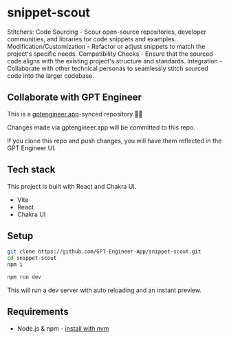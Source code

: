 # snippet-scout

Stitchers: Code Sourcing - Scour open-source repositories, developer communities, and libraries for code snippets and examples. Modification/Customization - Refactor or adjust snippets to match the project's specific needs. Compatibility Checks - Ensure that the sourced code aligns with the existing project's structure and standards. Integration - Collaborate with other technical personas to seamlessly stitch sourced code into the larger codebase.

## Collaborate with GPT Engineer

This is a [gptengineer.app](https://gptengineer.app)-synced repository 🌟🤖

Changes made via gptengineer.app will be committed to this repo.

If you clone this repo and push changes, you will have them reflected in the GPT Engineer UI.

## Tech stack

This project is built with React and Chakra UI.

- Vite
- React
- Chakra UI

## Setup

```sh
git clone https://github.com/GPT-Engineer-App/snippet-scout.git
cd snippet-scout
npm i
```

```sh
npm run dev
```

This will run a dev server with auto reloading and an instant preview.

## Requirements

- Node.js & npm - [install with nvm](https://github.com/nvm-sh/nvm#installing-and-updating)
